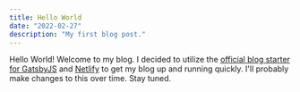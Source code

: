 ```yaml
---
title: Hello World
date: "2022-02-27"
description: "My first blog post."
---
```


Hello World! Welcome to my blog. I decided to utilize the [official blog starter for GatsbyJS](https://www.gatsbyjs.com/starters/gatsbyjs/gatsby-starter-blog) and [Netlify](https://www.netlify.com/blog/2016/02/24/a-step-by-step-guide-gatsby-on-netlify/) to get my blog up and running quickly. I'll probably make changes to this over time. Stay tuned.
